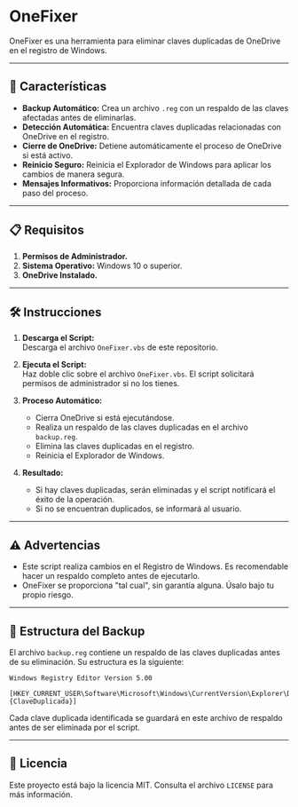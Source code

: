 # OneFixer

OneFixer es una herramienta para eliminar claves duplicadas de OneDrive en el registro de Windows.

---

## 🚀 **Características**
- **Backup Automático:** Crea un archivo `.reg` con un respaldo de las claves afectadas antes de eliminarlas.
- **Detección Automática:** Encuentra claves duplicadas relacionadas con OneDrive en el registro.
- **Cierre de OneDrive:** Detiene automáticamente el proceso de OneDrive si está activo.
- **Reinicio Seguro:** Reinicia el Explorador de Windows para aplicar los cambios de manera segura.
- **Mensajes Informativos:** Proporciona información detallada de cada paso del proceso.

---

## 📋 **Requisitos**
1. **Permisos de Administrador.**
2. **Sistema Operativo:** Windows 10 o superior.
3. **OneDrive Instalado.**

---

## 🛠️ **Instrucciones**
1. **Descarga el Script:**  
   Descarga el archivo `OneFixer.vbs` de este repositorio.

2. **Ejecuta el Script:**  
   Haz doble clic sobre el archivo `OneFixer.vbs`. El script solicitará permisos de administrador si no los tienes.

3. **Proceso Automático:**
   - Cierra OneDrive si está ejecutándose.
   - Realiza un respaldo de las claves duplicadas en el archivo `backup.reg`.
   - Elimina las claves duplicadas en el registro.
   - Reinicia el Explorador de Windows.

4. **Resultado:**
   - Si hay claves duplicadas, serán eliminadas y el script notificará el éxito de la operación.
   - Si no se encuentran duplicados, se informará al usuario.

---

## ⚠️ **Advertencias**
- Este script realiza cambios en el Registro de Windows. Es recomendable hacer un respaldo completo antes de ejecutarlo.
- OneFixer se proporciona "tal cual", sin garantía alguna. Úsalo bajo tu propio riesgo.

---

## 📂 **Estructura del Backup**
El archivo `backup.reg` contiene un respaldo de las claves duplicadas antes de su eliminación. Su estructura es la siguiente:

```
Windows Registry Editor Version 5.00

[HKEY_CURRENT_USER\Software\Microsoft\Windows\CurrentVersion\Explorer\Desktop\NameSpace\{ClaveDuplicada}]
```

Cada clave duplicada identificada se guardará en este archivo de respaldo antes de ser eliminada por el script.

---

## 📜 **Licencia**
Este proyecto está bajo la licencia MIT. Consulta el archivo `LICENSE` para más información.
